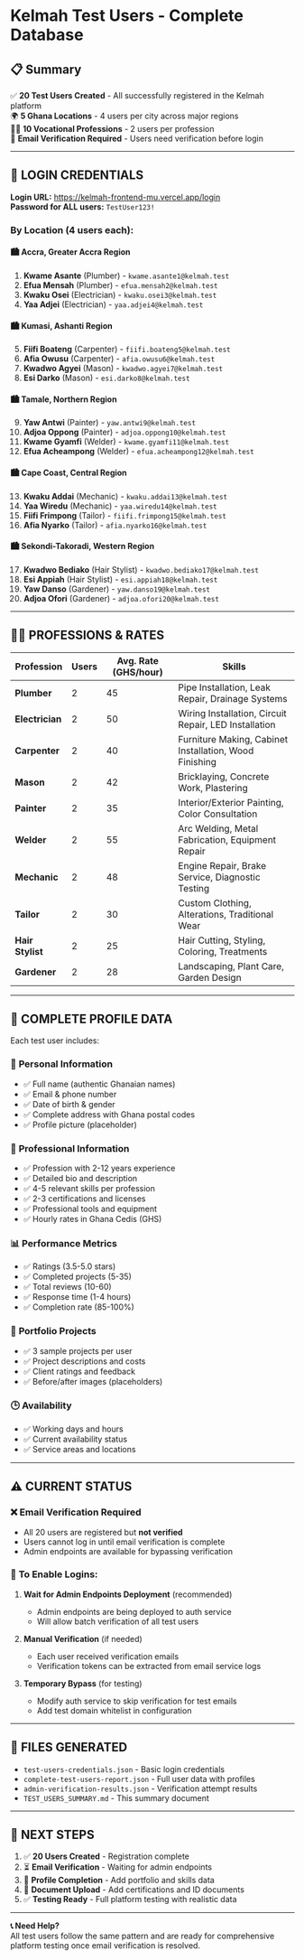 # Kelmah Test Users - Complete Database

## 📋 Summary

✅ **20 Test Users Created** - All successfully registered in the Kelmah platform  
🌍 **5 Ghana Locations** - 4 users per city across major regions  
👨‍💼 **10 Vocational Professions** - 2 users per profession  
📧 **Email Verification Required** - Users need verification before login  

---

## 🔑 LOGIN CREDENTIALS

**Login URL:** https://kelmah-frontend-mu.vercel.app/login  
**Password for ALL users:** `TestUser123!`

### By Location (4 users each):

#### 🏙️ **Accra, Greater Accra Region**
1. **Kwame Asante** (Plumber) - `kwame.asante1@kelmah.test`
2. **Efua Mensah** (Plumber) - `efua.mensah2@kelmah.test`
3. **Kwaku Osei** (Electrician) - `kwaku.osei3@kelmah.test`
4. **Yaa Adjei** (Electrician) - `yaa.adjei4@kelmah.test`

#### 🏙️ **Kumasi, Ashanti Region**
5. **Fiifi Boateng** (Carpenter) - `fiifi.boateng5@kelmah.test`
6. **Afia Owusu** (Carpenter) - `afia.owusu6@kelmah.test`
7. **Kwadwo Agyei** (Mason) - `kwadwo.agyei7@kelmah.test`
8. **Esi Darko** (Mason) - `esi.darko8@kelmah.test`

#### 🏙️ **Tamale, Northern Region**
9. **Yaw Antwi** (Painter) - `yaw.antwi9@kelmah.test`
10. **Adjoa Oppong** (Painter) - `adjoa.oppong10@kelmah.test`
11. **Kwame Gyamfi** (Welder) - `kwame.gyamfi11@kelmah.test`
12. **Efua Acheampong** (Welder) - `efua.acheampong12@kelmah.test`

#### 🏙️ **Cape Coast, Central Region**
13. **Kwaku Addai** (Mechanic) - `kwaku.addai13@kelmah.test`
14. **Yaa Wiredu** (Mechanic) - `yaa.wiredu14@kelmah.test`
15. **Fiifi Frimpong** (Tailor) - `fiifi.frimpong15@kelmah.test`
16. **Afia Nyarko** (Tailor) - `afia.nyarko16@kelmah.test`

#### 🏙️ **Sekondi-Takoradi, Western Region**
17. **Kwadwo Bediako** (Hair Stylist) - `kwadwo.bediako17@kelmah.test`
18. **Esi Appiah** (Hair Stylist) - `esi.appiah18@kelmah.test`
19. **Yaw Danso** (Gardener) - `yaw.danso19@kelmah.test`
20. **Adjoa Ofori** (Gardener) - `adjoa.ofori20@kelmah.test`

---

## 👨‍💼 PROFESSIONS & RATES

| Profession | Users | Avg. Rate (GHS/hour) | Skills |
|------------|-------|---------------------|---------|
| **Plumber** | 2 | 45 | Pipe Installation, Leak Repair, Drainage Systems |
| **Electrician** | 2 | 50 | Wiring Installation, Circuit Repair, LED Installation |
| **Carpenter** | 2 | 40 | Furniture Making, Cabinet Installation, Wood Finishing |
| **Mason** | 2 | 42 | Bricklaying, Concrete Work, Plastering |
| **Painter** | 2 | 35 | Interior/Exterior Painting, Color Consultation |
| **Welder** | 2 | 55 | Arc Welding, Metal Fabrication, Equipment Repair |
| **Mechanic** | 2 | 48 | Engine Repair, Brake Service, Diagnostic Testing |
| **Tailor** | 2 | 30 | Custom Clothing, Alterations, Traditional Wear |
| **Hair Stylist** | 2 | 25 | Hair Cutting, Styling, Coloring, Treatments |
| **Gardener** | 2 | 28 | Landscaping, Plant Care, Garden Design |

---

## 📄 COMPLETE PROFILE DATA

Each test user includes:

### 📝 **Personal Information**
- ✅ Full name (authentic Ghanaian names)
- ✅ Email & phone number
- ✅ Date of birth & gender
- ✅ Complete address with Ghana postal codes
- ✅ Profile picture (placeholder)

### 💼 **Professional Information**
- ✅ Profession with 2-12 years experience
- ✅ Detailed bio and description
- ✅ 4-5 relevant skills per profession
- ✅ 2-3 certifications and licenses
- ✅ Professional tools and equipment
- ✅ Hourly rates in Ghana Cedis (GHS)

### 📊 **Performance Metrics**
- ✅ Ratings (3.5-5.0 stars)
- ✅ Completed projects (5-35)
- ✅ Total reviews (10-60)
- ✅ Response time (1-4 hours)
- ✅ Completion rate (85-100%)

### 💼 **Portfolio Projects**
- ✅ 3 sample projects per user
- ✅ Project descriptions and costs
- ✅ Client ratings and feedback
- ✅ Before/after images (placeholders)

### 🕒 **Availability**
- ✅ Working days and hours
- ✅ Current availability status
- ✅ Service areas and locations

---

## ⚠️ CURRENT STATUS

### ❌ **Email Verification Required**
- All 20 users are registered but **not verified**
- Users cannot log in until email verification is complete
- Admin endpoints are available for bypassing verification

### 🔧 **To Enable Logins:**

1. **Wait for Admin Endpoints Deployment** (recommended)
   - Admin endpoints are being deployed to auth service
   - Will allow batch verification of all test users

2. **Manual Verification** (if needed)
   - Each user received verification emails
   - Verification tokens can be extracted from email service logs

3. **Temporary Bypass** (for testing)
   - Modify auth service to skip verification for test emails
   - Add test domain whitelist in configuration

---

## 📁 FILES GENERATED

- `test-users-credentials.json` - Basic login credentials
- `complete-test-users-report.json` - Full user data with profiles
- `admin-verification-results.json` - Verification attempt results
- `TEST_USERS_SUMMARY.md` - This summary document

---

## 🚀 NEXT STEPS

1. ✅ **20 Users Created** - Registration complete
2. ⏳ **Email Verification** - Waiting for admin endpoints
3. 📝 **Profile Completion** - Add portfolio and skills data
4. 🎨 **Document Upload** - Add certifications and ID documents
5. ✅ **Testing Ready** - Full platform testing with realistic data

---

**📞 Need Help?**  
All test users follow the same pattern and are ready for comprehensive platform testing once email verification is resolved. 